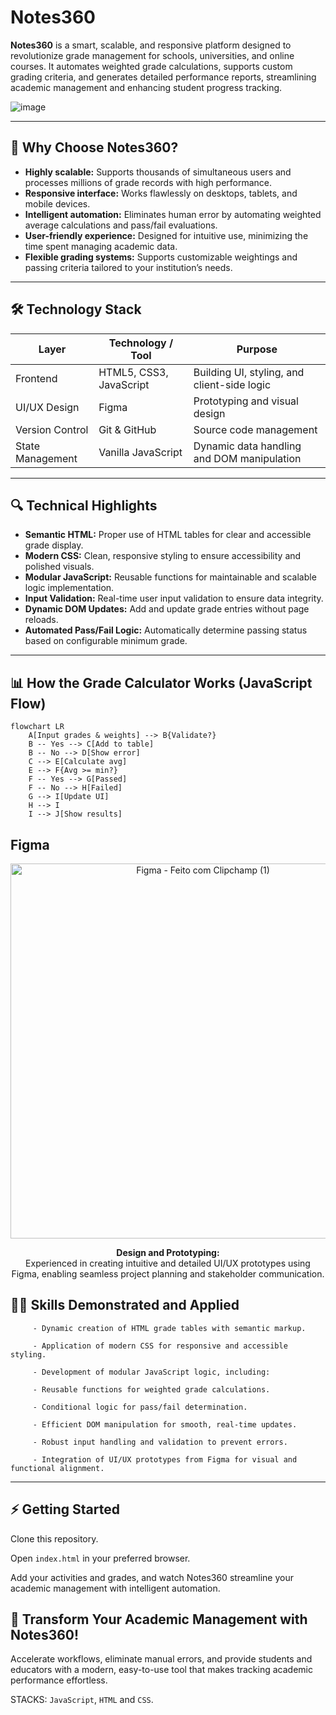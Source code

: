 # Notes360

**Notes360** is a smart, scalable, and responsive platform designed to revolutionize grade management for schools, universities, and online courses. It automates weighted grade calculations, supports custom grading criteria, and generates detailed performance reports, streamlining academic management and enhancing student progress tracking.

<img src="https://github.com/user-attachments/assets/8a87f7ea-7801-42af-abdf-418f9caf4c73" 
     alt="image" 
     style="display: block; margin: 0 auto; max-width: 100%; height: auto;" />

---

## 🚀 Why Choose Notes360?

- **Highly scalable:** Supports thousands of simultaneous users and processes millions of grade records with high performance.
- **Responsive interface:** Works flawlessly on desktops, tablets, and mobile devices.
- **Intelligent automation:** Eliminates human error by automating weighted average calculations and pass/fail evaluations.
- **User-friendly experience:** Designed for intuitive use, minimizing the time spent managing academic data.
- **Flexible grading systems:** Supports customizable weightings and passing criteria tailored to your institution’s needs.

---

## 🛠 Technology Stack

| Layer          | Technology / Tool       | Purpose                                         |
|----------------|------------------------|------------------------------------------------|
| Frontend       | HTML5, CSS3, JavaScript| Building UI, styling, and client-side logic    |
| UI/UX Design   | Figma                  | Prototyping and visual design                   |
| Version Control| Git & GitHub           | Source code management                           |
| State Management | Vanilla JavaScript    | Dynamic data handling and DOM manipulation      |

---

## 🔍 Technical Highlights

- **Semantic HTML:** Proper use of HTML tables for clear and accessible grade display.
- **Modern CSS:** Clean, responsive styling to ensure accessibility and polished visuals.
- **Modular JavaScript:** Reusable functions for maintainable and scalable logic implementation.
- **Input Validation:** Real-time user input validation to ensure data integrity.
- **Dynamic DOM Updates:** Add and update grade entries without page reloads.
- **Automated Pass/Fail Logic:** Automatically determine passing status based on configurable minimum grade.

---

## 📊 How the Grade Calculator Works (JavaScript Flow)

```mermaid
flowchart LR
    A[Input grades & weights] --> B{Validate?}
    B -- Yes --> C[Add to table]
    B -- No --> D[Show error]
    C --> E[Calculate avg]
    E --> F{Avg >= min?}
    F -- Yes --> G[Passed]
    F -- No --> H[Failed]
    G --> I[Update UI]
    H --> I
    I --> J[Show results]
``` 
## Figma
<p align="center">
  <img src="https://github.com/user-attachments/assets/5710789b-ceeb-468c-88fd-c1e74b059c05" alt="Figma - Feito com Clipchamp (1)" width="600" />
</p>

<p align="center">
  <strong>Design and Prototyping:</strong><br>
  Experienced in creating intuitive and detailed UI/UX prototypes using Figma, enabling seamless project planning and stakeholder communication.
</p>

## 🧑‍💻 Skills Demonstrated and Applied
```
     - Dynamic creation of HTML grade tables with semantic markup.

     - Application of modern CSS for responsive and accessible styling.

     - Development of modular JavaScript logic, including:

     - Reusable functions for weighted grade calculations.

     - Conditional logic for pass/fail determination.

     - Efficient DOM manipulation for smooth, real-time updates.

     - Robust input handling and validation to prevent errors.

     - Integration of UI/UX prototypes from Figma for visual and functional alignment.
```
---

## ⚡ Getting Started
Clone this repository.

Open `index.html` in your preferred browser.

Add your activities and grades, and watch Notes360 streamline your academic management with intelligent automation.

## 🌟 Transform Your Academic Management with Notes360!
Accelerate workflows, eliminate manual errors, and provide students and educators with a modern, easy-to-use tool that makes tracking academic performance effortless.

STACKS: `JavaScript`, `HTML` and `CSS`.
